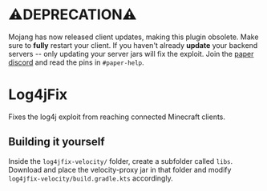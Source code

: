 # ⚠️DEPRECATION⚠️
Mojang has now released client updates, making this plugin obsolete. Make sure to **fully** restart your client. If you haven't already **update** your backend servers -- only updating your server jars will fix the exploit. Join the [paper discord](https://discord.gg/papermc) and read the pins in `#paper-help`. 

# Log4jFix
Fixes the log4j exploit from reaching connected Minecraft clients.

## Building it yourself
Inside the `log4jfix-velocity/` folder, create a subfolder called `libs`.
Download and place the velocity-proxy jar in that folder and modify `log4jfix-velocity/build.gradle.kts` accordingly.

